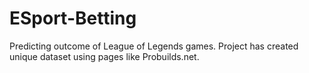 # ESport-Betting
 Predicting outcome of League of Legends games.
 Project has created unique dataset using pages like Probuilds.net.
